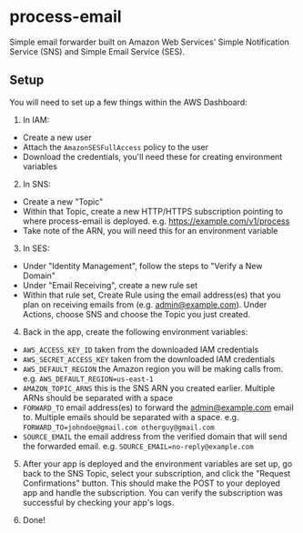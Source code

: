 # process-email

Simple email forwarder built on Amazon Web Services' Simple Notification Service (SNS) and Simple Email Service (SES).

## Setup

You will need to set up a few things within the AWS Dashboard:

1. In IAM:
 - Create a new user
 - Attach the `AmazonSESFullAccess` policy to the user
 - Download the credentials, you'll need these for creating environment variables

2. In SNS:
 - Create a new "Topic"
 - Within that Topic, create a new HTTP/HTTPS subscription pointing to where process-email is deployed. e.g. https://example.com/v1/process
 - Take note of the ARN, you will need this for an environment variable

3. In SES:
 - Under "Identity Management", follow the steps to "Verify a New Domain"
 - Under "Email Receiving", create a new rule set
 - Within that rule set, Create Rule using the email address(es) that you plan on receiving emails from
 (e.g. admin@example.com). Under Actions, choose SNS and choose the Topic you just created.

4. Back in the app, create the following environment variables:
 - `AWS_ACCESS_KEY_ID` taken from the downloaded IAM credentials
 - `AWS_SECRET_ACCESS_KEY` taken from the downloaded IAM credentials
 - `AWS_DEFAULT_REGION` the Amazon region you will be making calls from. e.g. `AWS_DEFAULT_REGION=us-east-1`
 - `AMAZON_TOPIC_ARNS` this is the SNS ARN you created earlier. Multiple ARNs should be separated with a space
 - `FORWARD_TO` email address(es) to forward the admin@example.com email to. Multiple emails should be separated with
  a space. e.g. `FORWARD_TO=johndoe@gmail.com otherguy@gmail.com`
 - `SOURCE_EMAIL` the email address from the verified domain that will send the forwarded email. e.g.
  `SOURCE_EMAIL=no-reply@example.com`

5. After your app is deployed and the environment variables are set up, go back to the SNS Topic, select your
subscription, and click the "Request Confirmations" button. This should make the POST to your deployed app and handle
the subscription. You can verify the subscription was successful by checking your app's logs.

6. Done!